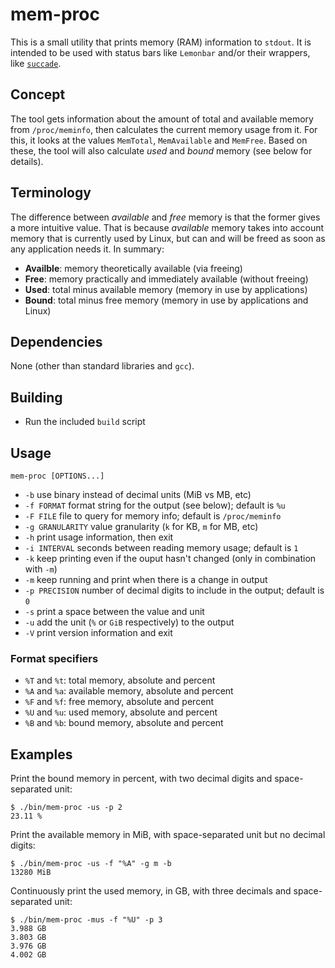 # mem-proc

This is a small utility that prints memory (RAM) information to `stdout`.
It is intended to be used with status bars like `Lemonbar` and/or their 
wrappers, like [`succade`](https://github.com/domsson/succade).

## Concept 

The tool gets information about the amount of total and available memory from 
`/proc/meminfo`, then calculates the current memory usage from it. For this, it 
looks at the values `MemTotal`, `MemAvailable` and `MemFree`. Based on these, 
the tool will also calculate _used_ and _bound_ memory (see below for details).

## Terminology

The difference between _available_ and _free_ memory is that the former gives
a more intuitive value. That is because _available_ memory takes into account 
memory that is currently used by Linux, but can and will be freed as soon as 
any application needs it. In summary:

 - **Availble**: memory theoretically available (via freeing)
 - **Free**: memory practically and immediately available (without freeing)
 - **Used**: total minus available memory (memory in use by applications)
 - **Bound**: total minus free memory (memory in use by applications and Linux)

## Dependencies

None (other than standard libraries and `gcc`).

## Building

- Run the included `build` script

## Usage

    mem-proc [OPTIONS...]

- `-b` use binary instead of decimal units (MiB vs MB, etc)
- `-f FORMAT` format string for the output (see below); default is `%u`
- `-F FILE` file to query for memory info; default is `/proc/meminfo`
- `-g GRANULARITY` value granularity (`k` for KB, `m` for MB, etc)
- `-h` print usage information, then exit
- `-i INTERVAL` seconds between reading memory usage; default is `1`
- `-k` keep printing even if the ouput hasn't changed (only in combination with `-m`)
- `-m` keep running and print when there is a change in output
- `-p PRECISION` number of decimal digits to include in the output; default is `0`
- `-s` print a space between the value and unit
- `-u` add the unit (`%` or `GiB` respectively) to the output
- `-V` print version information and exit

### Format specifiers

- `%T` and `%t`: total memory, absolute and percent
- `%A` and `%a`: available memory, absolute and percent
- `%F` and `%f`: free memory, absolute and percent
- `%U` and `%u`: used memory, absolute and percent
- `%B` and `%b`: bound memory, absolute and percent

## Examples

Print the bound memory in percent, with two decimal digits and space-separated unit:

    $ ./bin/mem-proc -us -p 2
    23.11 %
   
Print the available memory in MiB, with space-separated unit but no decimal digits:

    $ ./bin/mem-proc -us -f "%A" -g m -b
    13280 MiB

Continuously print the used memory, in GB, with three decimals and space-separated unit:

    $ ./bin/mem-proc -mus -f "%U" -p 3
    3.988 GB
    3.803 GB
    3.976 GB
    4.002 GB

